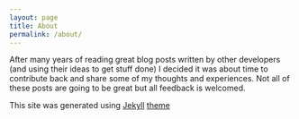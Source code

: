 ```yaml
---
layout: page
title: About
permalink: /about/
---
```


After many years of reading great blog posts written by other developers (and using their ideas to get stuff done) I decided it was about time to contribute back and share some of my thoughts and experiences.  Not all of these posts are going to be great but all feedback is welcomed.

This site was generated using [Jekyll](http://jekyllrb.com/) [theme](https://github.com/jglovier/jekyll-new)
